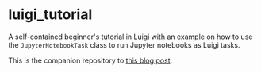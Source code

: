 # luigi_tutorial
A self-contained beginner's tutorial in Luigi with an example on how to use the `JupyterNotebookTask` class to run Jupyter notebooks as Luigi tasks.

This is the companion repository to [this blog post]().

